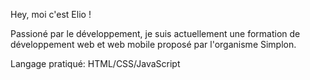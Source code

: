 Hey, moi c'est Elio !

Passioné par le développement, je suis actuellement une formation de développement web et web mobile proposé par l'organisme Simplon.

Langage pratiqué: HTML/CSS/JavaScript
